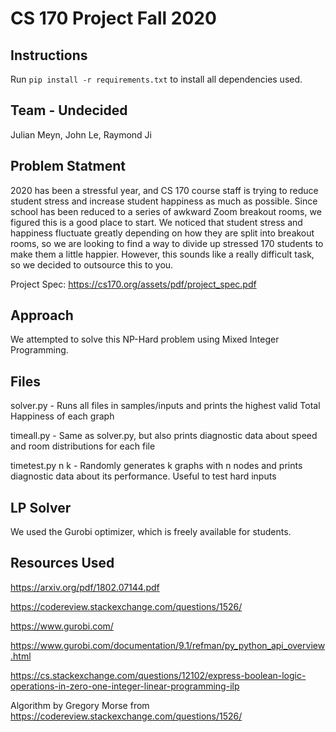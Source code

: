 # CS 170 Project Fall 2020

## Instructions

Run `pip install -r requirements.txt` to install all dependencies used.

## Team - Undecided
Julian Meyn, John Le, Raymond Ji 

## Problem Statment
2020 has been a stressful year, and CS 170 course staff is trying to reduce student stress and increase student happiness
as much as possible. Since school has been reduced to a series of awkward Zoom breakout rooms, we figured this is
a good place to start. We noticed that student stress and happiness fluctuate greatly depending on how they are split
into breakout rooms, so we are looking to find a way to divide up stressed 170 students to make them a little happier.
However, this sounds like a really difficult task, so we decided to outsource this to you.

Project Spec: https://cs170.org/assets/pdf/project_spec.pdf

## Approach
We attempted to solve this NP-Hard problem using Mixed Integer Programming. 

## Files
solver.py  - Runs all files in samples/inputs and prints the highest valid Total Happiness of each graph

timeall.py - Same as solver.py, but also prints diagnostic data about speed and room distributions for each file

timetest.py n k - Randomly generates k graphs with n nodes and prints diagnostic data about its performance. 
Useful to test hard inputs

## LP Solver
We used the Gurobi optimizer, which is freely available for students. 

## Resources Used
https://arxiv.org/pdf/1802.07144.pdf

https://codereview.stackexchange.com/questions/1526/

https://www.gurobi.com/

https://www.gurobi.com/documentation/9.1/refman/py_python_api_overview.html

https://cs.stackexchange.com/questions/12102/express-boolean-logic-operations-in-zero-one-integer-linear-programming-ilp

Algorithm by Gregory Morse from https://codereview.stackexchange.com/questions/1526/
